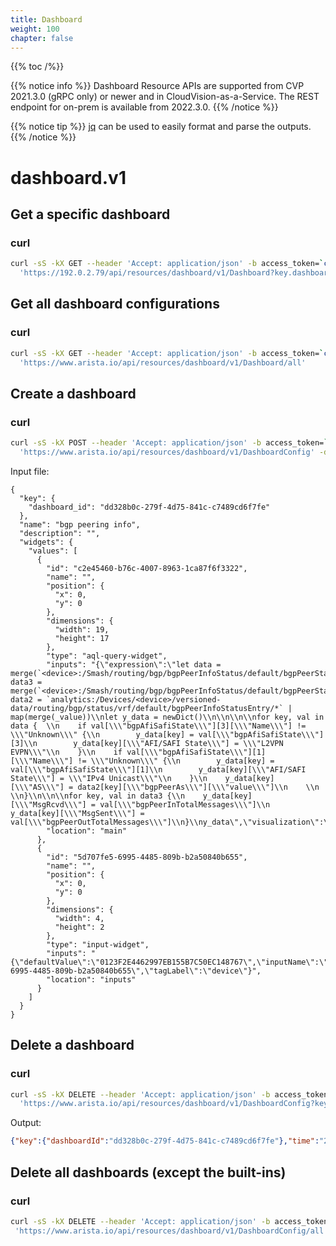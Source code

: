 ```yaml
---
title: Dashboard
weight: 100
chapter: false
---
```


{{% toc /%}}

{{% notice info %}}
Dashboard Resource APIs are supported from CVP 2021.3.0 (gRPC only) or newer and in CloudVision-as-a-Service.
The REST endpoint for on-prem is available from 2022.3.0.
{{% /notice %}}

{{% notice tip %}}
[jq](https://stedolan.github.io/jq/) can be used to easily format and parse the outputs.
{{% /notice %}}

dashboard.v1
============

## Get a specific dashboard

### curl

```bash
curl -sS -kX GET --header 'Accept: application/json' -b access_token=`cat token.tok` \
  'https://192.0.2.79/api/resources/dashboard/v1/Dashboard?key.dashboardId=125125'
```

## Get all dashboard configurations

### curl

```bash
curl -sS -kX GET --header 'Accept: application/json' -b access_token=`cat token.tok` \
  'https://www.arista.io/api/resources/dashboard/v1/Dashboard/all'
```

## Create a dashboard

### curl

```bash
curl -sS -kX POST --header 'Accept: application/json' -b access_token=`cat token.tok` \
  'https://www.arista.io/api/resources/dashboard/v1/DashboardConfig' -d "`cat bgp-peering.json`"
```

Input file:

```
{
  "key": {
    "dashboard_id": "dd328b0c-279f-4d75-841c-c7489cd6f7fe"
  },
  "name": "bgp peering info",
  "description": "",
  "widgets": {
    "values": [
      {
        "id": "c2e45460-b76c-4007-8963-1ca87f6f3322",
        "name": "",
        "position": {
          "x": 0,
          "y": 0
        },
        "dimensions": {
          "width": 19,
          "height": 17
        },
        "type": "aql-query-widget",
        "inputs": "{\"expression\":\"let data = merge(`<device>:/Smash/routing/bgp/bgpPeerInfoStatus/default/bgpPeerStatusEntry`)\\nlet data3 = merge(`<device>:/Smash/routing/bgp/bgpPeerInfoStatus/default/bgpPeerStatisticsEntry`)\\nlet data2 = `analytics:/Devices/<device>/versioned-data/routing/bgp/status/vrf/default/bgpPeerInfoStatusEntry/*` | map(merge(_value))\\nlet y_data = newDict()\\n\\n\\n\\nfor key, val in data {  \\n    if val[\\\"bgpAfiSafiState\\\"][3][\\\"Name\\\"] != \\\"Unknown\\\" {\\n        y_data[key] = val[\\\"bgpAfiSafiState\\\"][3]\\n        y_data[key][\\\"AFI/SAFI State\\\"] = \\\"L2VPN EVPN\\\"\\n    }\\n    if val[\\\"bgpAfiSafiState\\\"][1][\\\"Name\\\"] != \\\"Unknown\\\" {\\n        y_data[key] = val[\\\"bgpAfiSafiState\\\"][1]\\n        y_data[key][\\\"AFI/SAFI State\\\"] = \\\"IPv4 Unicast\\\"\\n    }\\n    y_data[key][\\\"AS\\\"] = data2[key][\\\"bgpPeerAs\\\"][\\\"value\\\"]\\n    \\n    \\n}\\n\\n\\nfor key, val in data3 {\\n    y_data[key][\\\"MsgRcvd\\\"] = val[\\\"bgpPeerInTotalMessages\\\"]\\n    y_data[key][\\\"MsgSent\\\"] = val[\\\"bgpPeerOutTotalMessages\\\"]\\n}\\ny_data\",\"visualization\":\"table\"}",
        "location": "main"
      },
      {
        "id": "5d707fe5-6995-4485-809b-b2a50840b655",
        "name": "",
        "position": {
          "x": 0,
          "y": 0
        },
        "dimensions": {
          "width": 4,
          "height": 2
        },
        "type": "input-widget",
        "inputs": "{\"defaultValue\":\"0123F2E4462997EB155B7C50EC148767\",\"inputName\":\"device\",\"inputSource\":\"devices\",\"inputWidgetId\":\"5d707fe5-6995-4485-809b-b2a50840b655\",\"tagLabel\":\"device\"}",
        "location": "inputs"
      }
    ]
  }
}
```

## Delete a dashboard

### curl

```bash
curl -sS -kX DELETE --header 'Accept: application/json' -b access_token=`cat token.tok` \
  'https://www.arista.io/api/resources/dashboard/v1/DashboardConfig?key.dashboardId=dd328b0c-279f-4d75-841c-c7489cd6f7fe'
```

Output:

```json
{"key":{"dashboardId":"dd328b0c-279f-4d75-841c-c7489cd6f7fe"},"time":"2022-08-12T19:12:15.855946857Z"}
```

## Delete all dashboards (except the built-ins)

### curl

```bash
curl -sS -kX DELETE --header 'Accept: application/json' -b access_token=`cat token.tok` \
 'https://www.arista.io/api/resources/dashboard/v1/DashboardConfig/all'
```
